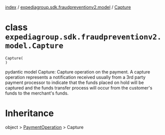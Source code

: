 [index](index.md) / [expediagroup.sdk.fraudpreventionv2.model](expediagroup.sdk.fraudpreventionv2.model.md) / [Capture](Capture.md)
# class `expediagroup.sdk.fraudpreventionv2.model.Capture`
```
Capture(
)
```

pydantic model Capture: Capture operation on the payment. A capture operation represents a notification received usually from a 3rd party payment processor to indicate that the funds placed on hold will be captured and the funds transfer process will occur from the customer's funds to the merchant's funds.










# Inheritance
object > [PaymentOperation](PaymentOperation.md) > Capture